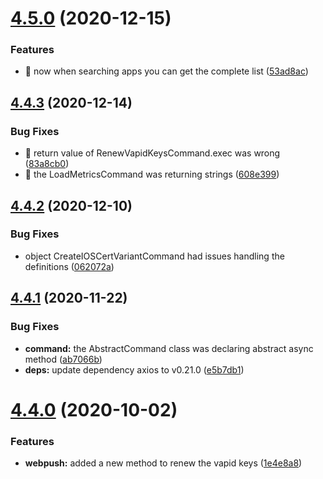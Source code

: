 # [4.5.0](https://github.com/aerogear/unifiedpush-admin-client/compare/4.4.3...4.5.0) (2020-12-15)


### Features

* 🎸 now when searching apps you can get the complete list ([53ad8ac](https://github.com/aerogear/unifiedpush-admin-client/commit/53ad8ac915e9db1d7717fa39c6fc68d0c8147b9d))



## [4.4.3](https://github.com/aerogear/unifiedpush-admin-client/compare/4.4.2...4.4.3) (2020-12-14)


### Bug Fixes

* 🐛 return value of RenewVapidKeysCommand.exec was wrong ([83a8cb0](https://github.com/aerogear/unifiedpush-admin-client/commit/83a8cb002edb86836b8cf89aa48d7c117830f4da))
* 🐛 the LoadMetricsCommand was returning strings ([608e399](https://github.com/aerogear/unifiedpush-admin-client/commit/608e399df30643763555e8604aa81f7776c5d068))



## [4.4.2](https://github.com/aerogear/unifiedpush-admin-client/compare/4.4.1...4.4.2) (2020-12-10)


### Bug Fixes

* object CreateIOSCertVariantCommand had issues handling the definitions ([062072a](https://github.com/aerogear/unifiedpush-admin-client/commit/062072ab11d85b8649d0757f7c734dd2f0843976))



## [4.4.1](https://github.com/aerogear/unifiedpush-admin-client/compare/4.4.0...4.4.1) (2020-11-22)


### Bug Fixes

* **command:** the AbstractCommand class was declaring abstract async method ([ab7066b](https://github.com/aerogear/unifiedpush-admin-client/commit/ab7066b2707f4557f7c0ab416342c66fbe555efa))
* **deps:** update dependency axios to v0.21.0 ([e5b7db1](https://github.com/aerogear/unifiedpush-admin-client/commit/e5b7db1ee4d7def67a4d32cc64bbc1dd867d7b41))



# [4.4.0](https://github.com/aerogear/unifiedpush-admin-client/compare/4.3.0...4.4.0) (2020-10-02)


### Features

* **webpush:** added a new method to renew the vapid keys ([1e4e8a8](https://github.com/aerogear/unifiedpush-admin-client/commit/1e4e8a866579787ffecee4c133d6c6e129c1b809))



